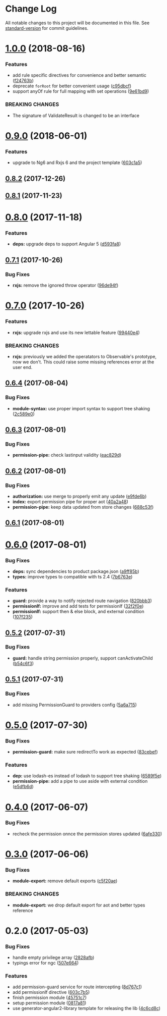 # Change Log

All notable changes to this project will be documented in this file. See [standard-version](https://github.com/conventional-changelog/standard-version) for commit guidelines.

<a name="1.0.0"></a>
# [1.0.0](https://github.com/e-cloud/ng2-permission/compare/v0.9.0...v1.0.0) (2018-08-16)


### Features

* add rule specific directives for convenience and better semantic ([f24763b](https://github.com/e-cloud/ng2-permission/commit/f24763b))
* deprecate `forRoot` for better convenient usage ([c95dbcf](https://github.com/e-cloud/ng2-permission/commit/c95dbcf))
* support anyOf rule for full mapping with set operations ([9e61bd9](https://github.com/e-cloud/ng2-permission/commit/9e61bd9))


### BREAKING CHANGES

* The signature of ValidateResult is changed to be an interface



<a name="0.9.0"></a>
# [0.9.0](https://github.com/e-cloud/ng2-permission/compare/v0.8.2...v0.9.0) (2018-06-01)


### Features

* upgrade to Ng6 and Rxjs 6 and the project template ([603c1a5](https://github.com/e-cloud/ng2-permission/commit/603c1a5))



<a name="0.8.2"></a>
## [0.8.2](https://github.com/e-cloud/ng2-permission/compare/v0.8.1...v0.8.2) (2017-12-26)



<a name="0.8.1"></a>
## [0.8.1](https://github.com/e-cloud/ng2-permission/compare/v0.8.0...v0.8.1) (2017-11-23)



<a name="0.8.0"></a>
# [0.8.0](https://github.com/e-cloud/ng2-permission/compare/v0.7.1...v0.8.0) (2017-11-18)


### Features

* **deps:** upgrade deps to support Angular 5 ([d593fa8](https://github.com/e-cloud/ng2-permission/commit/d593fa8))



<a name="0.7.1"></a>
## [0.7.1](https://github.com/e-cloud/ng2-permission/compare/v0.7.0...v0.7.1) (2017-10-26)


### Bug Fixes

* **rxjs:** remove the ignored throw operator ([96de94f](https://github.com/e-cloud/ng2-permission/commit/96de94f))



<a name="0.7.0"></a>
# [0.7.0](https://github.com/e-cloud/ng2-permission/compare/v0.6.4...v0.7.0) (2017-10-26)


### Features

* **rxjs:** upgrade rxjs and use its new lettable feature ([99440e4](https://github.com/e-cloud/ng2-permission/commit/99440e4))


### BREAKING CHANGES

* **rxjs:** previously we added the operatators to Observable's prototype, now we don't. This could raise some missing references error at the user end.



<a name="0.6.4"></a>
## [0.6.4](https://github.com/e-cloud/ng2-permission/compare/v0.6.3...v0.6.4) (2017-08-04)


### Bug Fixes

* **module-syntax:** use proper import syntax to support tree shaking ([2c589e0](https://github.com/e-cloud/ng2-permission/commit/2c589e0))



<a name="0.6.3"></a>
## [0.6.3](https://github.com/e-cloud/ng2-permission/compare/v0.6.2...v0.6.3) (2017-08-01)


### Bug Fixes

* **permission-pipe:** check lastinput validity ([eac829d](https://github.com/e-cloud/ng2-permission/commit/eac829d))



<a name="0.6.2"></a>
## [0.6.2](https://github.com/e-cloud/ng2-permission/compare/v0.6.1...v0.6.2) (2017-08-01)


### Bug Fixes

* **authorization:** use merge to properly emit any update ([e9fde6b](https://github.com/e-cloud/ng2-permission/commit/e9fde6b))
* **index:** export permission pipe for proper aot ([40a2a48](https://github.com/e-cloud/ng2-permission/commit/40a2a48))
* **permission-pipe:** keep data updated from store changes ([688c53f](https://github.com/e-cloud/ng2-permission/commit/688c53f))



<a name="0.6.1"></a>
## [0.6.1](https://github.com/e-cloud/ng2-permission/compare/v0.6.0...v0.6.1) (2017-08-01)



<a name="0.6.0"></a>
# [0.6.0](https://github.com/e-cloud/ng2-permission/compare/v0.5.2...v0.6.0) (2017-08-01)


### Bug Fixes

* **deps:** sync dependencies to product package.json ([a9ff85b](https://github.com/e-cloud/ng2-permission/commit/a9ff85b))
* **types:** improve types to compatible with ts 2.4 ([7b6763e](https://github.com/e-cloud/ng2-permission/commit/7b6763e))


### Features

* **guard:** provide a way to notify rejected route navigation ([820bbb3](https://github.com/e-cloud/ng2-permission/commit/820bbb3))
* **permissionIf:** improve and add tests for permissionIf ([32f2f0e](https://github.com/e-cloud/ng2-permission/commit/32f2f0e))
* **permissionIf:** support then & else block, and external condition ([107f235](https://github.com/e-cloud/ng2-permission/commit/107f235))



<a name="0.5.2"></a>
## [0.5.2](https://github.com/e-cloud/ng2-permission/compare/v0.5.1...v0.5.2) (2017-07-31)


### Bug Fixes

* **guard:** handle string permission properly, support canActivateChild ([b54c6f3](https://github.com/e-cloud/ng2-permission/commit/b54c6f3))



<a name="0.5.1"></a>
## [0.5.1](https://github.com/e-cloud/ng2-permission/compare/v0.5.0...v0.5.1) (2017-07-31)


### Bug Fixes

* add missing PermissionGuard to providers config ([5a6a715](https://github.com/e-cloud/ng2-permission/commit/5a6a715))



<a name="0.5.0"></a>
# [0.5.0](https://github.com/e-cloud/ng2-permission/compare/v0.4.0...v0.5.0) (2017-07-30)


### Bug Fixes

* **permission-guard:** make sure redirectTo work as expected ([83cebef](https://github.com/e-cloud/ng2-permission/commit/83cebef))


### Features

* **dep:** use lodash-es instead of lodash to support tree shaking ([6589f5e](https://github.com/e-cloud/ng2-permission/commit/6589f5e))
* **permission-pipe:** add a  pipe to use aside with external condition ([e5dfb6d](https://github.com/e-cloud/ng2-permission/commit/e5dfb6d))



<a name="0.4.0"></a>
# [0.4.0](https://github.com/e-cloud/ng2-permission/compare/v0.3.0...v0.4.0) (2017-06-07)


### Bug Fixes

* recheck the permission onnce the permission stores updated ([6afe330](https://github.com/e-cloud/ng2-permission/commit/6afe330))



<a name="0.3.0"></a>
# [0.3.0](https://github.com/e-cloud/ng2-permission/compare/v0.2.0...v0.3.0) (2017-06-06)


### Bug Fixes

* **module-export:** remove default exports ([c5f20ae](https://github.com/e-cloud/ng2-permission/commit/c5f20ae))


### BREAKING CHANGES

* **module-export:** we drop default export for aot and better types reference



<a name="0.2.0"></a>
# 0.2.0 (2017-05-03)


### Bug Fixes

* handle empty privilege array ([2828afb](https://github.com/e-cloud/ng2-permission/commit/2828afb))
* typings error for ngc ([507e664](https://github.com/e-cloud/ng2-permission/commit/507e664))


### Features

* add permission-guard service for route intercepting ([8d767c1](https://github.com/e-cloud/ng2-permission/commit/8d767c1))
* add permissionIf directive ([603c7b5](https://github.com/e-cloud/ng2-permission/commit/603c7b5))
* finish permission module ([45751c7](https://github.com/e-cloud/ng2-permission/commit/45751c7))
* setup permission module ([0817a81](https://github.com/e-cloud/ng2-permission/commit/0817a81))
* use generator-angular2-library template for releasing the lib ([4c6cd8c](https://github.com/e-cloud/ng2-permission/commit/4c6cd8c))
